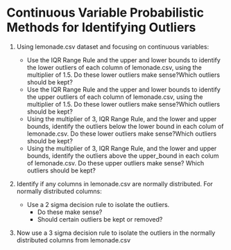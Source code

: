 
# Continuous Variable Probabilistic Methods for Identifying Outliers

1. Using lemonade.csv dataset and focusing on continuous variables:
    - Use the IQR Range Rule and the upper and lower bounds to identify the lower outliers of each column of lemonade.csv, using the multiplier of 1.5. Do these lower outliers make sense?Which outliers should be kept?
    - Use the IQR Range Rule and the upper and lower bounds to identify the upper outliers of each column of lemonade.csv, using the multiplier of 1.5. Do these lower outliers make sense?Which outliers should be kept?
    - Using the multiplier of 3, IQR Range Rule, and the lower and upper bounds, identify the outliers below the lower bound in each colum of lemonade.csv. Do these lower outliers make sense?Which outliers should be kept?
    - Using the multiplier of 3, IQR Range Rule, and the lower and upper bounds, identify the outliers above the upper_bound in each colum of lemonade.csv. Do these upper outliers make sense? Which outliers should be kept?


2. Identify if any columns in lemonade.csv are normally distributed. For normally distributed columns:
    - Use a 2 sigma decision rule to isolate the outliers.
        - Do these make sense?
        - Should certain outliers be kept or removed?


3. Now use a 3 sigma decision rule to isolate the outliers in the normally distributed columns from lemonade.csv